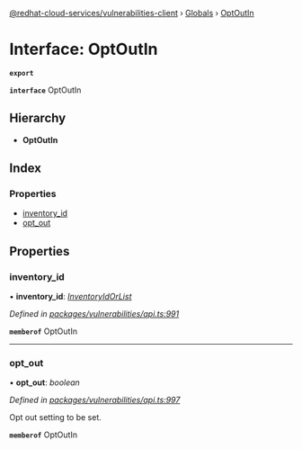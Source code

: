 [@redhat-cloud-services/vulnerabilities-client](../README.md) › [Globals](../globals.md) › [OptOutIn](optoutin.md)

# Interface: OptOutIn

**`export`** 

**`interface`** OptOutIn

## Hierarchy

* **OptOutIn**

## Index

### Properties

* [inventory_id](optoutin.md#inventory_id)
* [opt_out](optoutin.md#opt_out)

## Properties

###  inventory_id

• **inventory_id**: *[InventoryIdOrList](inventoryidorlist.md)*

*Defined in [packages/vulnerabilities/api.ts:991](https://github.com/RedHatInsights/javascript-clients/blob/master/packages/vulnerabilities/api.ts#L991)*

**`memberof`** OptOutIn

___

###  opt_out

• **opt_out**: *boolean*

*Defined in [packages/vulnerabilities/api.ts:997](https://github.com/RedHatInsights/javascript-clients/blob/master/packages/vulnerabilities/api.ts#L997)*

Opt out setting to be set.

**`memberof`** OptOutIn
